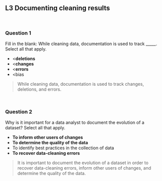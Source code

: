## L3 Documenting cleaning results

&nbsp;

### Question 1

Fill in the blank: While cleaning data, documentation is used to track _____. Select all that apply.

* <**deletions**
* <**changes**
* <**errors**
* <bias

> While cleaning data, documentation is used to track changes, deletions, and errors.

&nbsp;

### Question 2

Why is it important for a data analyst to document the evolution of a dataset? Select all that apply.

* **To inform other users of changes**
* **To determine the quality of the data**
* To identify best practices in the collection of data
* **To recover data-cleaning errors**

> It is important to document the evolution of a dataset in order to recover data-cleaning errors, inform other users of changes, and determine the quality of the data. 